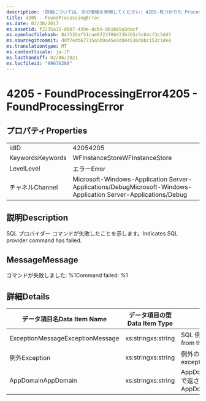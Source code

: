 ```yaml
---
description: '詳細については、次の情報を参照してください: 4205-見つかりた Processingerror'
title: 4205 - FoundProcessingError
ms.date: 03/30/2017
ms.assetid: f2235a15-dd87-439e-8cb9-8b1b89a3dacf
ms.openlocfilehash: 847535af51cae8723f06d33b3b5c5c64cf3c5dd7
ms.sourcegitcommit: ddf7edb67715a5b9a45e3dd44536dabc153c1de0
ms.translationtype: MT
ms.contentlocale: ja-JP
ms.lasthandoff: 02/06/2021
ms.locfileid: "99676288"
---
```

# <a name="4205---foundprocessingerror"></a><span data-ttu-id="38640-103">4205 - FoundProcessingError</span><span class="sxs-lookup"><span data-stu-id="38640-103">4205 - FoundProcessingError</span></span>

## <a name="properties"></a><span data-ttu-id="38640-104">プロパティ</span><span class="sxs-lookup"><span data-stu-id="38640-104">Properties</span></span>  
  
|||  
|-|-|  
|<span data-ttu-id="38640-105">id</span><span class="sxs-lookup"><span data-stu-id="38640-105">ID</span></span>|<span data-ttu-id="38640-106">4205</span><span class="sxs-lookup"><span data-stu-id="38640-106">4205</span></span>|  
|<span data-ttu-id="38640-107">Keywords</span><span class="sxs-lookup"><span data-stu-id="38640-107">Keywords</span></span>|<span data-ttu-id="38640-108">WFInstanceStore</span><span class="sxs-lookup"><span data-stu-id="38640-108">WFInstanceStore</span></span>|  
|<span data-ttu-id="38640-109">Level</span><span class="sxs-lookup"><span data-stu-id="38640-109">Level</span></span>|<span data-ttu-id="38640-110">エラー</span><span class="sxs-lookup"><span data-stu-id="38640-110">Error</span></span>|  
|<span data-ttu-id="38640-111">チャネル</span><span class="sxs-lookup"><span data-stu-id="38640-111">Channel</span></span>|<span data-ttu-id="38640-112">Microsoft-Windows-Application Server-Applications/Debug</span><span class="sxs-lookup"><span data-stu-id="38640-112">Microsoft-Windows-Application Server-Applications/Debug</span></span>|  
  
## <a name="description"></a><span data-ttu-id="38640-113">説明</span><span class="sxs-lookup"><span data-stu-id="38640-113">Description</span></span>  

 <span data-ttu-id="38640-114">SQL プロバイダー コマンドが失敗したことを示します。</span><span class="sxs-lookup"><span data-stu-id="38640-114">Indicates SQL provider command has failed.</span></span>  
  
## <a name="message"></a><span data-ttu-id="38640-115">Message</span><span class="sxs-lookup"><span data-stu-id="38640-115">Message</span></span>  

 <span data-ttu-id="38640-116">コマンドが失敗しました: %1</span><span class="sxs-lookup"><span data-stu-id="38640-116">Command failed: %1</span></span>  
  
## <a name="details"></a><span data-ttu-id="38640-117">詳細</span><span class="sxs-lookup"><span data-stu-id="38640-117">Details</span></span>  
  
|<span data-ttu-id="38640-118">データ項目名</span><span class="sxs-lookup"><span data-stu-id="38640-118">Data Item Name</span></span>|<span data-ttu-id="38640-119">データ項目の型</span><span class="sxs-lookup"><span data-stu-id="38640-119">Data Item Type</span></span>|<span data-ttu-id="38640-120">説明</span><span class="sxs-lookup"><span data-stu-id="38640-120">Description</span></span>|  
|--------------------|--------------------|-----------------|  
|<span data-ttu-id="38640-121">ExceptionMessage</span><span class="sxs-lookup"><span data-stu-id="38640-121">ExceptionMessage</span></span>|<span data-ttu-id="38640-122">xs:string</span><span class="sxs-lookup"><span data-stu-id="38640-122">xs:string</span></span>|<span data-ttu-id="38640-123">SQL 例外からのメッセージ。</span><span class="sxs-lookup"><span data-stu-id="38640-123">The message from the SQL exception.</span></span>|  
|<span data-ttu-id="38640-124">例外</span><span class="sxs-lookup"><span data-stu-id="38640-124">Exception</span></span>|<span data-ttu-id="38640-125">xs:string</span><span class="sxs-lookup"><span data-stu-id="38640-125">xs:string</span></span>|<span data-ttu-id="38640-126">例外の詳細</span><span class="sxs-lookup"><span data-stu-id="38640-126">The exception details for the exception</span></span>|  
|<span data-ttu-id="38640-127">AppDomain</span><span class="sxs-lookup"><span data-stu-id="38640-127">AppDomain</span></span>|<span data-ttu-id="38640-128">xs:string</span><span class="sxs-lookup"><span data-stu-id="38640-128">xs:string</span></span>|<span data-ttu-id="38640-129">AppDomain.CurrentDomain.FriendlyName で返される文字列。</span><span class="sxs-lookup"><span data-stu-id="38640-129">The string returned by AppDomain.CurrentDomain.FriendlyName.</span></span>|
